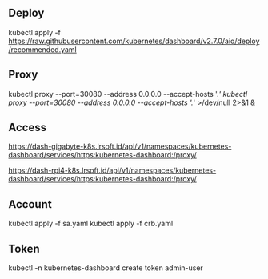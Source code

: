 ## Deploy
kubectl apply -f https://raw.githubusercontent.com/kubernetes/dashboard/v2.7.0/aio/deploy/recommended.yaml

## Proxy
kubectl proxy --port=30080 --address 0.0.0.0 --accept-hosts '.*'
kubectl proxy --port=30080 --address 0.0.0.0 --accept-hosts '.*' >/dev/null 2>&1 &

## Access
https://dash-gigabyte-k8s.lrsoft.id/api/v1/namespaces/kubernetes-dashboard/services/https:kubernetes-dashboard:/proxy/

https://dash-rpi4-k8s.lrsoft.id/api/v1/namespaces/kubernetes-dashboard/services/https:kubernetes-dashboard:/proxy/

## Account
kubectl apply -f sa.yaml
kubectl apply -f crb.yaml

## Token
kubectl -n kubernetes-dashboard create token admin-user
